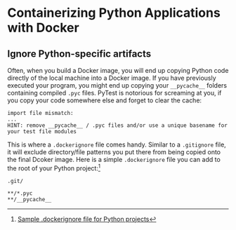# Containerizing Python Applications with Docker

## Ignore Python-specific artifacts

Often, when you build a Docker image, you will end up copying Python code directly of the local machine into a Docker image. If you have previously executed your program, you might end up copying your `__pycache__` folders containing compiled `.pyc` files. PyTest is notorious for screaming at you, if you copy your code somewhere else and forget to clear the cache:

```text
import file mismatch:
...
HINT: remove __pycache__ / .pyc files and/or use a unique basename for your test file modules
```

This is where a `.dockerignore` file comes handy. Similar to a `.gitignore` file, it will exclude directory/file patterns you put there from being copied onto the final Dcoker image. Here is a simple `.dockerignore` file you can add to the root of your Python project:[^dockerignore]

```text
.git/

**/*.pyc
**/__pycache__
```

[^dockerignore]: [Sample .dockerignore file for Python projects](https://github.com/docker/docker-py/blob/master/.dockerignore)

